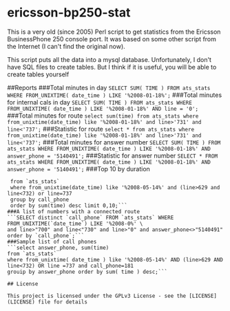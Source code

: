 # ericsson-bp250-stat
This is a very old (since 2005) Perl script to get statistics from the Ericsson BusinessPhone 250 console port.
It was based on some other script from the Internet (I can't find the original now).

This script puts all the data into a mysql database.
Unfortunately, I don't have SQL files to create tables.
But I think if it is useful, you will be able to create tables yourself

##Reports
###Total minutes in day
```SELECT SUM( TIME ) FROM ats_stats WHERE FROM_UNIXTIME( date_time ) LIKE '%2008-01-18%';```
###Total minutes for internal cals in day
```SELECT SUM( TIME ) FROM ats_stats WHERE FROM_UNIXTIME( date_time ) LIKE '%2008-01-18%' AND line = '0';```
###Total minutes for route
```select sum(time) from ats_stats where from_unixtime(date_time) like '%2008-01-18%' and line>'731' and line<'737';```
###Statistic for route
```select * from ats_stats where from_unixtime(date_time) like '%2008-01-18%' and line>'731' and line<'737';```
###Total minutes for answer number
```SELECT SUM( TIME ) FROM ats_stats WHERE FROM_UNIXTIME( date_time ) LIKE '%2008-01-18%' AND answer_phone = '5140491';```
###Statistic for answer number
```SELECT * FROM ats_stats WHERE FROM_UNIXTIME( date_time ) LIKE '%2008-01-18%' AND answer_phone = '5140491';```
###Top 10 by duration
``` select call_phone, sum(time)
 from `ats_stats`
 where from_unixtime(date_time) like '%2008-05-14%' and (line>629 and line<732) or line=737
 group by call_phone
 order by sum(time) desc limit 0,10;```
###A list of numbers with a connected route
```SELECT distinct `call_phone` FROM `ats_stats` WHERE FROM_UNIXTIME(`date_time`) LIKE '%2008-0%' \
and line>"700" and line<"730" and line>"0" and answer_phone<>"5140491" order by `call_phone`;```
###Sample list of call phones
```select answer_phone, sum(time)
from `ats_stats`
where from_unixtime( date_time ) like '%2008-05-14%' AND (line>629 AND line<732) OR line =737 and call_phone=181
grouip by answer_phone order by sum( time ) desc;```

## License

This project is licensed under the GPLv3 License - see the [LICENSE](LICENSE) file for details
